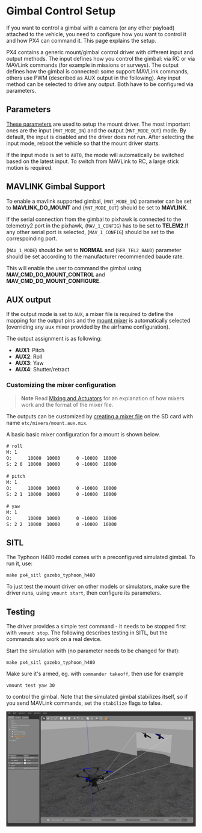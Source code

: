 # Gimbal Control Setup

If you want to control a gimbal with a camera (or any other payload) attached to the vehicle, you need to configure how you want to control it and how PX4 can command it.
This page explains the setup.

PX4 contains a generic mount/gimbal control driver with different input and output methods.
The input defines how you control the gimbal: via RC or via MAVLink commands (for example in missions or surveys).
The output defines how the gimbal is connected: some support MAVLink commands, others use PWM 
(described as AUX output in the following).
Any input method can be selected to drive any output.
Both have to be configured via parameters.

## Parameters
[These parameters](../advanced/parameter_reference.md#mount) are used to setup the mount driver.
The most important ones are the input (`MNT_MODE_IN`) and the output (`MNT_MODE_OUT`) mode.
By default, the input is disabled and the driver does not run.
After selecting the input mode, reboot the vehicle so that the mount driver starts.

If the input mode is set to `AUTO`, the mode will automatically be switched based on the latest input.
To switch from MAVLink to RC, a large stick motion is required.

## MAVLINK Gimbal Support
To enable a mavlink supported gimbal, (`MNT_MODE_IN`) parameter can be set to **MAVLINK_DO_MOUNT** and (`MNT_MODE_OUT`) should be set to **MAVLINK**. 

If the serial connection from the gimbal to pixhawk is connected to the telemetry2 port in the pixhawk, (`MAV_1_CONFIG`) has to be set to **TELEM2**.If any other serial port is selected, (`MAV_1_CONFIG`) should be set to the correspoinding port.

(`MAV_1_MODE`) should be set to **NORMAL** and (`SER_TEL2_BAUD`) parameter should be set according to the manufacturer recommended baude rate.

This will enable the user to command the gimbal using **MAV_CMD_DO_MOUNT_CONTROL** and **MAV_CMD_DO_MOUNT_CONFIGURE**.

## AUX output

If the output mode is set to `AUX`, a mixer file is required to define the mapping for the output pins and the [mount mixer](https://github.com/PX4/Firmware/blob/master/ROMFS/px4fmu_common/mixers/mount.aux.mix) is automatically selected (overriding any aux mixer provided by the airframe configuration).

The output assignment is as following:
- **AUX1**: Pitch
- **AUX2**: Roll
- **AUX3**: Yaw
- **AUX4**: Shutter/retract

### Customizing the mixer configuration
> **Note** Read [Mixing and Actuators](../concept/mixing.md) for an explanation
> of how mixers work and the format of the mixer file.

The outputs can be customized by [creating a mixer
file](../concept/system_startup.md#starting-a-custom-mixer) on the SD card with
name `etc/mixers/mount.aux.mix`.

A basic basic mixer configuration for a mount is shown below.

```
# roll
M: 1
O:      10000  10000      0 -10000  10000
S: 2 0  10000  10000      0 -10000  10000

# pitch
M: 1
O:      10000  10000      0 -10000  10000
S: 2 1  10000  10000      0 -10000  10000

# yaw
M: 1
O:      10000  10000      0 -10000  10000
S: 2 2  10000  10000      0 -10000  10000
```


## SITL

The Typhoon H480 model comes with a preconfigured simulated gimbal.
To run it, use:
```
make px4_sitl gazebo_typhoon_h480
```

To just test the mount driver on other models or simulators, make sure the driver runs, using `vmount start`, then configure its parameters.


## Testing
The driver provides a simple test command - it needs to be stopped first with `vmount stop`.
The following describes testing in SITL, but the commands also work on a real device.

Start the simulation with (no parameter needs to be changed for that):
```
make px4_sitl gazebo_typhoon_h480
```
Make sure it's armed, eg. with `commander takeoff`, then use for example
```
vmount test yaw 30
```
to control the gimbal.
Note that the simulated gimbal stabilizes itself, so if you send MAVLink commands, set the `stabilize` flags to false.

![Gazebo Gimbal Simulation](../../assets/simulation/gazebo/gimbal-simulation.png)

